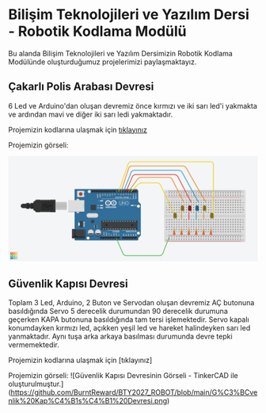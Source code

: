 # Bilişim Teknolojileri ve Yazılım Dersi - Robotik Kodlama Modülü
Bu alanda Bilişim Teknolojileri ve Yazılım Dersimizin Robotik Kodlama Modülünde oluşturduğumuz projelerimizi paylaşmaktayız.

## Çakarlı Polis Arabası Devresi
6 Led ve Arduino'dan oluşan devremiz önce kırmızı ve iki sarı led'i yakmakta ve ardından mavi ve diğer iki sarı ledi yakmaktadır.

Projemizin kodlarına ulaşmak için [tıklayınız](https://github.com/BurntReward/BTY2027_ROBOT/blob/main/%C3%87akarl%C4%B1%20Polis%20Arabas%C4%B1%20Devresi%20Kodu.ino)

Projemizin görseli:

![Çakarlı Polis Arabası Devresinin Görseli - TinkerCAD ile oluşturulmuştur.](https://github.com/BurntReward/BTY2027_ROBOT/blob/main/%C3%87akarl%C4%B1%20Polis%20Arabas%C4%B1%20Devresi.png)

## Güvenlik Kapısı Devresi
Toplam 3 Led, Arduino, 2 Buton ve Servodan oluşan devremiz AÇ butonuna basıldığında Servo 5 derecelik durumundan 90 derecelik durumuna geçerken KAPA butonuna basıldığında tam tersi işlemektedir. Servo kapalı konumdayken kırmızı led, açıkken yeşil led ve hareket halindeyken sarı led yanmaktadır. Aynı tuşa arka arkaya basılması durumunda devre tepki vermemektedir.

Projemizin kodlarına ulaşmak için [tıklayınız] 

Projemizin görseli:
![Güvenlik Kapısı Devresinin Görseli - TinkerCAD ile oluşturulmuştur.]
(https://github.com/BurntReward/BTY2027_ROBOT/blob/main/G%C3%BCvenlik%20Kap%C4%B1s%C4%B1%20Devresi.png)
